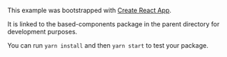 This example was bootstrapped with [Create React App](https://github.com/facebook/create-react-app).

It is linked to the based-components package in the parent directory for development purposes.

You can run `yarn install` and then `yarn start` to test your package.
